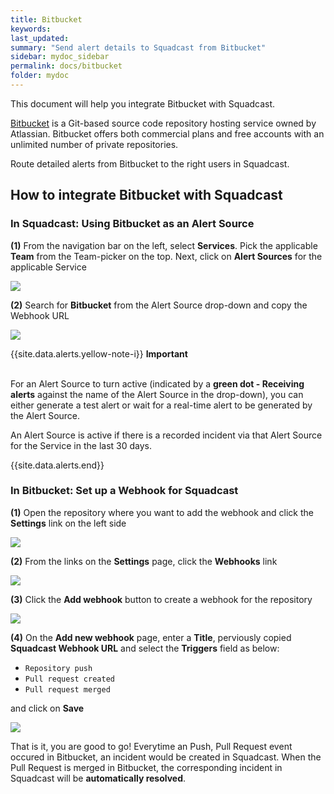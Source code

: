 ```yaml
---
title: Bitbucket
keywords: 
last_updated: 
summary: "Send alert details to Squadcast from Bitbucket"
sidebar: mydoc_sidebar
permalink: docs/bitbucket
folder: mydoc
---
```


This document will help you integrate Bitbucket with Squadcast.

[Bitbucket](https://bitbucket.org/) is a Git-based source code repository hosting service owned by Atlassian. Bitbucket offers both commercial plans and free accounts with an unlimited number of private repositories.

Route detailed alerts from Bitbucket to the right users in Squadcast.

## How to integrate Bitbucket with Squadcast

### In Squadcast: Using Bitbucket as an Alert Source

**(1)** From the navigation bar on the left, select **Services**. Pick the applicable **Team** from the Team-picker on the top. Next, click on **Alert Sources** for the applicable Service

![](images/alert_source_1.png)

**(2)** Search for **Bitbucket** from the Alert Source drop-down and copy the Webhook URL

![](images/bitbucket_1.png)

{{site.data.alerts.yellow-note-i}}
<b>Important</b><br/><br/>
<p>For an Alert Source to turn active (indicated by a <b>green dot - Receiving alerts</b> against the name of the Alert Source in the drop-down), you can either generate a test alert or wait for a real-time alert to be generated by the Alert Source.</p>
<p>An Alert Source is active if there is a recorded incident via that Alert Source for the Service in the last 30 days.</p>
{{site.data.alerts.end}}

### In Bitbucket: Set up a Webhook for Squadcast

**(1)** Open the repository where you want to add the webhook and click the **Settings** link on the left side

![](images/bitbucket_2.png)

**(2)** From the links on the **Settings** page, click the **Webhooks** link

![](images/bitbucket_3.png)

**(3)** Click the **Add webhook** button to create a webhook for the repository

![](images/bitbucket_4.png)

**(4)** On the **Add new webhook** page, enter a **Title**, perviously copied **Squadcast Webhook URL** and select the **Triggers** field as below:
- `Repository push`
- `Pull request created`
- `Pull request merged`

and click on **Save**

![](images/bitbucket_5.png)

That is it, you are good to go! Everytime an Push, Pull Request event occured in Bitbucket, an incident would be created in Squadcast. When the Pull Request is merged in Bitbucket, the corresponding incident in Squadcast will be **automatically resolved**. 